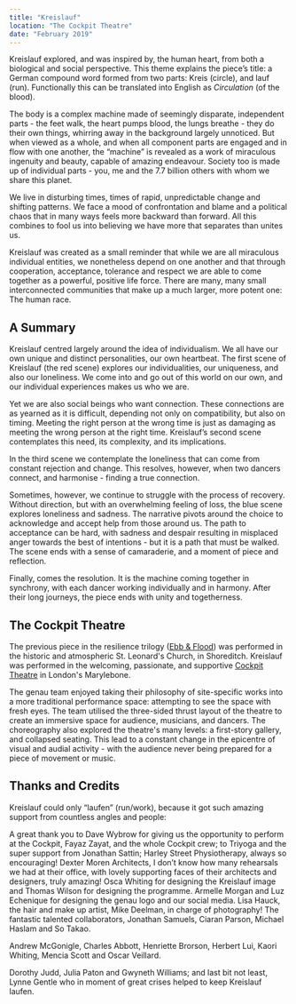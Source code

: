 ```yaml
---
title: "Kreislauf"
location: "The Cockpit Theatre"
date: "February 2019"
---
```


Kreislauf explored, and was inspired by, the human heart, from both a biological and social perspective. This theme explains the piece’s title: a German compound word formed from two parts: Kreis (circle), and lauf (run). Functionally this can be translated into English as _Circulation_ (of the blood).

The body is a complex machine made of seemingly disparate, independent parts - the feet walk, the heart pumps blood, the lungs breathe - they do their own things, whirring away in the background largely unnoticed. But when viewed as a whole, and when all component parts are engaged and in flow with one another, the “machine” is revealed as a work of miraculous ingenuity and beauty, capable of amazing endeavour. Society too is made up of individual parts - you, me and the 7.7 billion others with whom we share this planet.

We live in disturbing times, times of rapid, unpredictable change and shifting patterns. We face a mood of confrontation and blame and a political chaos that in many ways feels more backward than forward. All this combines to fool us into believing we have more that separates than unites us.

Kreislauf was created as a small reminder that while we are all miraculous individual entities, we nonetheless depend on one another and that through cooperation, acceptance, tolerance and respect we are able to come together as a powerful, positive life force. There are many, many small interconnected communities that make up a much larger, more potent one: The human race.

## A Summary

Kreislauf centred largely around the idea of individualism. We all have our own unique and distinct personalities, our own heartbeat. The first scene of Kreislauf (the red scene) explores our individualities, our uniqueness, and also our loneliness. We come into and go out of this world on our own, and our individual experiences makes us who we are.

Yet we are also social beings who want connection. These connections are as yearned as it is difficult, depending not only on compatibility, but also on timing. Meeting the right person at the wrong time is just as damaging as meeting the wrong person at the right time. Kreislauf’s second scene contemplates this need, its complexity, and its implications.

In the third scene we contemplate the loneliness that can come from constant rejection and change. This resolves, however, when two dancers connect, and harmonise - finding a true connection.

Sometimes, however, we continue to struggle with the process of recovery. Without direction, but with an overwhelming feeling of loss, the blue scene explores loneliness and sadness. The narrative pivots around the choice to acknowledge and accept help from those around us. The path to acceptance can be hard, with sadness and despair resulting in misplaced anger towards the best of intentions - but it is a path that must be walked. The scene ends with a sense of camaraderie, and a moment of piece and reflection.

Finally, comes the resolution. It is the machine coming together in synchrony, with each dancer working individually and in harmony. After their long journeys, the piece ends with unity and togetherness.

## The Cockpit Theatre

The previous piece in the resilience trilogy ([Ebb & Flood](/shows/ebb)) was performed in the historic and atmospheric St. Leonard's Church, in Shoreditch. Kreislauf was performed in the welcoming, passionate, and supportive [Cockpit Theatre](http://thecockpit.org.uk) in London's Marylebone.

The genau team enjoyed taking their philosophy of site-specific works into a more traditional performance space: attempting to see the space with fresh eyes. The team utilised the three-sided thrust layout of the theatre to create an immersive space for audience, musicians, and dancers. The choreography also explored the theatre's many levels: a first-story gallery, and collapsed seating. This lead to a constant change in the epicentre of visual and audial activity - with the audience never being prepared for a piece of movement or music.

## Thanks and Credits

Kreislauf could only “laufen” (run/work), because it got such amazing support from countless angles and people:

A great thank you to Dave Wybrow for giving us the opportunity to perform at the Cockpit, Fayaz Zayat, and the whole Cockpit crew; to Triyoga and the super support from Jonathan Sattin; Harley Street Physiotherapy, always so encouraging! Dexter Moren Architects, I don’t know how many rehearsals we had at their office, with lovely supporting faces of their architects and designers, truly amazing! Osca Whiting for designing the Kreislauf image and Thomas Wilson for designing the programme. Armelle Morgan and Luz Echenique for designing the genau logo and our social media. Lisa Hauck, the hair and make up artist, Mike Deelman, in charge of photography! The fantastic talented collaborators, Jonathan Samuels, Ciaran Parson, Michael Haslam and So Takao.

Andrew McGonigle, Charles Abbott, Henriette Brorson, Herbert Lui, Kaori Whiting, Mencia Scott and Oscar Veillard.

Dorothy Judd, Julia Paton and Gwyneth Williams; and last bit not least, Lynne Gentle who in moment of great crises helped to keep Kreislauf laufen.
